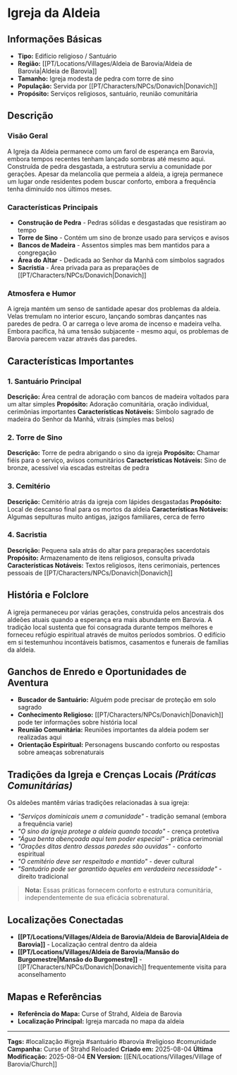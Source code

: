 # Igreja da Aldeia

## Informações Básicas
- **Tipo:** Edifício religioso / Santuário
- **Região:** [[PT/Locations/Villages/Aldeia de Barovia/Aldeia de Barovia|Aldeia de Barovia]]
- **Tamanho:** Igreja modesta de pedra com torre de sino
- **População:** Servida por [[PT/Characters/NPCs/Donavich|Donavich]]
- **Propósito:** Serviços religiosos, santuário, reunião comunitária

## Descrição
### Visão Geral
A Igreja da Aldeia permanece como um farol de esperança em Barovia, embora tempos recentes tenham lançado sombras até mesmo aqui. Construída de pedra desgastada, a estrutura serviu a comunidade por gerações. Apesar da melancolia que permeia a aldeia, a igreja permanece um lugar onde residentes podem buscar conforto, embora a frequência tenha diminuído nos últimos meses.

### Características Principais
- **Construção de Pedra** - Pedras sólidas e desgastadas que resistiram ao tempo
- **Torre de Sino** - Contém um sino de bronze usado para serviços e avisos
- **Bancos de Madeira** - Assentos simples mas bem mantidos para a congregação
- **Área do Altar** - Dedicada ao Senhor da Manhã com símbolos sagrados
- **Sacristia** - Área privada para as preparações de [[PT/Characters/NPCs/Donavich|Donavich]]

### Atmosfera e Humor
A igreja mantém um senso de santidade apesar dos problemas da aldeia. Velas tremulam no interior escuro, lançando sombras dançantes nas paredes de pedra. O ar carrega o leve aroma de incenso e madeira velha. Embora pacífica, há uma tensão subjacente - mesmo aqui, os problemas de Barovia parecem vazar através das paredes.

## Características Importantes
### 1. Santuário Principal
**Descrição:** Área central de adoração com bancos de madeira voltados para um altar simples
**Propósito:** Adoração comunitária, oração individual, cerimônias importantes
**Características Notáveis:** Símbolo sagrado de madeira do Senhor da Manhã, vitrais (simples mas belos)

### 2. Torre de Sino
**Descrição:** Torre de pedra abrigando o sino da igreja
**Propósito:** Chamar fiéis para o serviço, avisos comunitários
**Características Notáveis:** Sino de bronze, acessível via escadas estreitas de pedra

### 3. Cemitério
**Descrição:** Cemitério atrás da igreja com lápides desgastadas
**Propósito:** Local de descanso final para os mortos da aldeia
**Características Notáveis:** Algumas sepulturas muito antigas, jazigos familiares, cerca de ferro

### 4. Sacristia
**Descrição:** Pequena sala atrás do altar para preparações sacerdotais
**Propósito:** Armazenamento de itens religiosos, consulta privada
**Características Notáveis:** Textos religiosos, itens cerimoniais, pertences pessoais de [[PT/Characters/NPCs/Donavich|Donavich]]

## História e Folclore
A igreja permaneceu por várias gerações, construída pelos ancestrais dos aldeões atuais quando a esperança era mais abundante em Barovia. A tradição local sustenta que foi consagrada durante tempos melhores e forneceu refúgio espiritual através de muitos períodos sombrios. O edifício em si testemunhou incontáveis batismos, casamentos e funerais de famílias da aldeia.

## Ganchos de Enredo e Oportunidades de Aventura
- **Buscador de Santuário:** Alguém pode precisar de proteção em solo sagrado
- **Conhecimento Religioso:** [[PT/Characters/NPCs/Donavich|Donavich]] pode ter informações sobre história local
- **Reunião Comunitária:** Reuniões importantes da aldeia podem ser realizadas aqui
- **Orientação Espiritual:** Personagens buscando conforto ou respostas sobre ameaças sobrenaturais

## Tradições da Igreja e Crenças Locais *(Práticas Comunitárias)*
Os aldeões mantêm várias tradições relacionadas à sua igreja:

- *"Serviços dominicais unem a comunidade"* - tradição semanal (embora a frequência varie)
- *"O sino da igreja protege a aldeia quando tocado"* - crença protetiva
- *"Água benta abençoada aqui tem poder especial"* - prática cerimonial
- *"Orações ditas dentro dessas paredes são ouvidas"* - conforto espiritual
- *"O cemitério deve ser respeitado e mantido"* - dever cultural
- *"Santuário pode ser garantido àqueles em verdadeira necessidade"* - direito tradicional

> **Nota:** Essas práticas fornecem conforto e estrutura comunitária, independentemente de sua eficácia sobrenatural.

## Localizações Conectadas
- **[[PT/Locations/Villages/Aldeia de Barovia/Aldeia de Barovia|Aldeia de Barovia]]** - Localização central dentro da aldeia
- **[[PT/Locations/Villages/Aldeia de Barovia/Mansão do Burgomestre|Mansão do Burgomestre]]** - [[PT/Characters/NPCs/Donavich|Donavich]] frequentemente visita para aconselhamento

## Mapas e Referências
- **Referência do Mapa:** Curse of Strahd, Aldeia de Barovia
- **Localização Principal:** Igreja marcada no mapa da aldeia

---
**Tags:** #localização #igreja #santuário #barovia #religioso #comunidade
**Campanha:** Curse of Strahd Reloaded
**Criado em:** 2025-08-04
**Última Modificação:** 2025-08-04
**EN Version:** [[EN/Locations/Villages/Village of Barovia/Church]]
